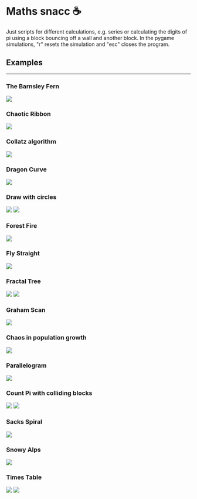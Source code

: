 # Maths snacc :coffee:

Just scripts for different calculations, e.g. series or calculating the digits of pi using a block bouncing off a wall and another block. In the pygame simulations, "r" resets the simulation and "esc" closes the program.

## Examples
------------
### The Barnsley Fern
![](lookbook/barnsley_fern.png)

### Chaotic Ribbon
![](lookbook/chaotic_ribbon.png)

### Collatz algorithm
![](lookbook/collatz_sea_weed.png)

### Dragon Curve
![](lookbook/dragon_curve.png)

### Draw with circles
![](lookbook/wheelie_drawZ.jpg)
![](lookbook/wheelie_drawZ.gif)

### Forest Fire
![](lookbook/fire.png)

### Fly Straight
![](lookbook/fly_straight.gif)

### Fractal Tree
![](lookbook/fractal_tree.png)
![](lookbook/fractal_tree.gif)

### Graham Scan
![](lookbook/graham_scan.png)

### Chaos in population growth
![](lookbook/growth.gif)

### Parallelogram
![](lookbook/parallelogram.png)

### Count Pi with colliding blocks
![](lookbook/pi_collide_count.png)
![](lookbook/pi_count.gif)

### Sacks Spiral
![](lookbook/sack_spiral.png)

### Snowy Alps
![](lookbook/snowy_hills.png)

### Times Table
![](lookbook/x_table.png)
![](lookbook/x_table_low.gif)
